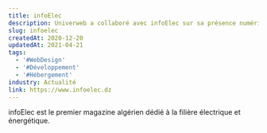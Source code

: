 ```yaml
---
title: infoElec
description: Univerweb a collaboré avec infoElec sur sa présence numérique. Nous avons créé le site web et nous assurons son hébergement.
slug: infoelec
createdAt: 2020-12-20
updatedAt: 2021-04-21
tags:
  - '#WebDesign'
  - '#Développement'
  - '#Hébergement'
industry: Actualité
link: https://www.infoelec.dz
---
```


infoElec est le premier magazine algérien dédié à la filière électrique et énergétique.
